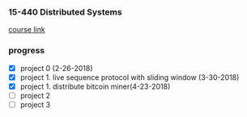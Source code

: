 ### 15-440 Distributed Systems
[course link](http://www.cs.cmu.edu/~srini/15-440/assignments.html)

### progress
- [x] project 0  (2-26-2018)
- [x] project 1. live sequence protocol with sliding window (3-30-2018)
- [x] project 1. distribute bitcoin miner(4-23-2018)
- [ ] project 2
- [ ] project 3
